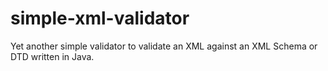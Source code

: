 # simple-xml-validator
Yet another simple validator to validate an XML against an XML Schema or DTD written in Java.
